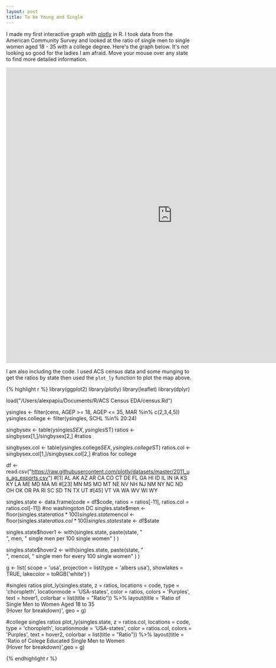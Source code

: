 ```yaml
---
layout: post
title: To be Young and Single
---
```

I made my first interactive graph with [plotly]("plot.ly") in R. I took data from the American Community Survey and looked at the ratio of single men to single women aged 18 - 35 with a college degree. Here's the graph below. It's not looking so good for the ladies I am afraid. Move your mouse over any state to find more detailed information. 

<iframe width="900" height="800" frameborder="0" scrolling="no" src="https://plot.ly/~apapiu/0.embed"></iframe>

I am also including the code. I used ACS census data and some munging to get the ratios by state then used the `plot_ly` function to plot the map above.


{% highlight r %}
library(ggplot2)
library(plotly)
library(leaflet)
library(dplyr)

load("/Users/alexpapiu/Documents/R/ACS Census EDA/census.Rd")

ysingles <- filter(cens, AGEP >= 18, AGEP <= 35, MAR %in% c(2,3,4,5))
ysingles.college <- filter(ysingles, SCHL %in% 20:24)

singbysex <- table(ysingles$SEX, ysingles$ST)
ratios <- singbysex[1,]/singbysex[2,] #ratios

singbysex.col <- table(ysingles.college$SEX, ysingles.college$ST)
ratios.col <- singbysex.col[1,]/singbysex.col[2,] #ratios for college

df <- read.csv("https://raw.githubusercontent.com/plotly/datasets/master/2011_us_ag_exports.csv")
#[1] AL AK AZ AR CA CO CT DE FL GA HI ID IL IN IA KS KY LA ME MD MA MI
#[23] MN MS MO MT NE NV NH NJ NM NY NC ND OH OK OR PA RI SC SD TN TX UT
#[45] VT VA WA WV WI WY

singles.state <- data.frame(code = df$code, ratios = ratios[-11],
                            ratios.col = ratios.col[-11]) #no washingoton DC
singles.state$men <- floor(singles.state$ratios*100)
singles.state$mencol <- floor(singles.state$ratios.col*100)
singles.state$state <- df$state

singles.state$hover1 <- with(singles.state, 
                             paste(state, "<br>", men, " single men per 100 single women" ) )
    
singles.state$hover2 <- with(singles.state, 
                             paste(state, "<br>", mencol, " single men for every 100 single women" ) )

g <- list(
    scope = 'usa',
    projection = list(type = 'albers usa'),
    showlakes = TRUE,
    lakecolor = toRGB('white')
)

#singles ratios
plot_ly(singles.state, z = ratios, locations = code, type = 'choropleth',
        locationmode = 'USA-states', color = ratios, colors = 'Purples',
        text = hover1, colorbar = list(title = "Ratio")) %>%
    layout(title = 'Ratio of Single Men to Women Aged 18 to 35 
           <br> (Hover for breakdown)', geo = g)

#college singles ratios
plot_ly(singles.state, z = ratios.col, locations = code, type = 'choropleth',
        locationmode = 'USA-states', color = ratios.col, colors = 'Purples', 
        text = hover2, colorbar = list(title = "Ratio")) %>%
    layout(title = 'Ratio of Colege Educated Single Men to Women <br> (Hover for breakdown)',geo = g)

{% endhighlight r %}
